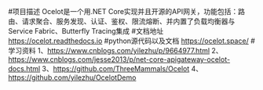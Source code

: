 ﻿#项目描述 Ocelot是一个用.NET Core实现并且开源的API网关，功能包括：路由、请求聚合、服务发现、认证、鉴权、限流熔断、并内置了负载均衡器与Service Fabric、Butterfly Tracing集成
#文档地址 https://ocelot.readthedocs.io
#python源代码以及文档 https://ocelot.space/
#学习资料 
1、https://www.cnblogs.com/yilezhu/p/9664977.html
2、https://www.cnblogs.com/jesse2013/p/net-core-apigateway-ocelot-docs.html
3、https://github.com/ThreeMammals/Ocelot
4、https://github.com/yilezhu/OcelotDemo